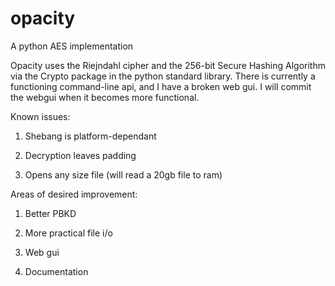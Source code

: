 # opacity
A python AES implementation


Opacity uses the Riejndahl cipher and the 256-bit Secure Hashing Algorithm via the Crypto package in the python standard library. There is currently a functioning command-line api, and I have a broken web gui. I will commit the webgui when it becomes more functional. 

Known issues:

  1) Shebang is platform-dependant

  2) Decryption leaves padding

  3) Opens any size file (will read a 20gb file to ram)



Areas of desired improvement:

  1) Better PBKD

  2) More practical file i/o 

  3) Web gui

  4) Documentation

